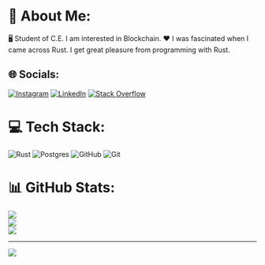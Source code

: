 # 💫 About Me:
🖥️ Student of C.E. I am interested in Blockchain. 
❤️ I was fascinated when I came across Rust. I get great pleasure from programming with Rust.


## 🌐 Socials:
[![Instagram](https://img.shields.io/badge/Instagram-%23E4405F.svg?logo=Instagram&logoColor=white)](https://instagram.com/burak.erguven) [![LinkedIn](https://img.shields.io/badge/LinkedIn-%230077B5.svg?logo=linkedin&logoColor=white)](https://www.linkedin.com/in/erguvenburak/) [![Stack Overflow](https://img.shields.io/badge/-Stackoverflow-FE7A16?logo=stack-overflow&logoColor=white)](https://stackoverflow.com/users/21388019/burakerg%c3%bcven) 

# 💻 Tech Stack:
![Rust](https://img.shields.io/badge/rust-%23000000.svg?style=for-the-badge&logo=rust&logoColor=white) ![Postgres](https://img.shields.io/badge/postgres-%23316192.svg?style=for-the-badge&logo=postgresql&logoColor=white) ![GitHub](https://img.shields.io/badge/github-%23121011.svg?style=for-the-badge&logo=github&logoColor=white) ![Git](https://img.shields.io/badge/git-%23F05033.svg?style=for-the-badge&logo=git&logoColor=white)
# 📊 GitHub Stats:
![](https://github-readme-stats.vercel.app/api?username=BurakErguvn&theme=dark&hide_border=false&include_all_commits=false&count_private=false)<br/>
![](https://github-readme-streak-stats.herokuapp.com/?user=BurakErguvn&theme=dark&hide_border=false)<br/>
![](https://github-readme-stats.vercel.app/api/top-langs/?username=BurakErguvn&theme=dark&hide_border=false&include_all_commits=false&count_private=false&layout=compact)

---
[![](https://visitcount.itsvg.in/api?id=BurakErguvn&icon=0&color=0)](https://visitcount.itsvg.in)

<!-- Proudly created with GPRM ( https://gprm.itsvg.in ) -->
